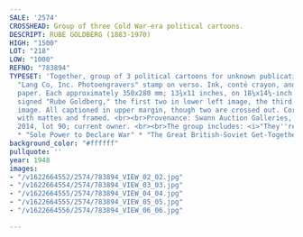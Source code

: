 ```yaml
---
SALE: '2574'
CROSSHEAD: Group of three Cold War-era political cartoons.
DESCRIPT: RUBE GOLDBERG (1883-1970)
HIGH: "1500"
LOT: "218"
LOW: "1000"
REFNO: "783894"
TYPESET: 'Together, group of 3 political cartoons for unknown publications, each with
  "Lang Co, Inc. Photoengravers" stamp on verso. Ink, conté crayon, and gouache on
  paper. Each approximately 350x280 mm; 13¾x11 inches, on 18¼x14¼-inch sheets. Each
  signed "Rube Goldberg," the first two in lower left image, the third in lower right
  image. All captioned in upper margin, though two are crossed out. Cornered to boards
  with mattes and framed. <br><br>Provenance: Swann Auction Galleries, January 23,
  2014, lot 90; current owner. <br><br>The group includes: <i>"They''re Not So Particular"
  * "Sole Power to Declare War" * "The Great British-Soviet Get-Together Act."</i>'
background_color: "#ffffff"
pullquote: ''
year: 1948
images:
- "/v1622664552/2574/783894_VIEW_02_02.jpg"
- "/v1622664554/2574/783894_VIEW_03_03.jpg"
- "/v1622664555/2574/783894_VIEW_04_04.jpg"
- "/v1622664555/2574/783894_VIEW_05_05.jpg"
- "/v1622664556/2574/783894_VIEW_06_06.jpg"

---
```

